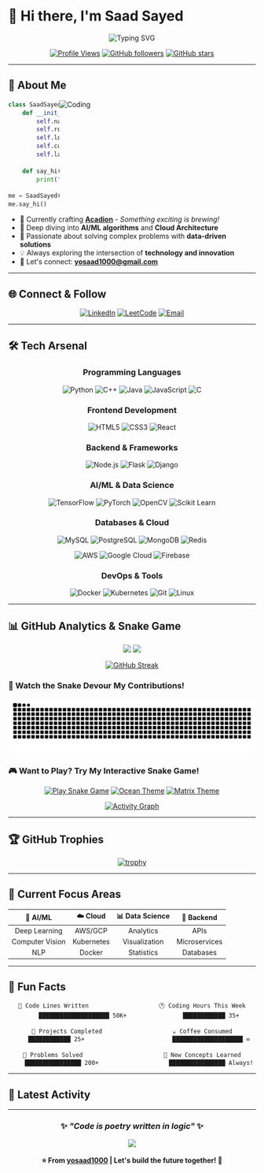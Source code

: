 # 👋 Hi there, I'm **Saad Sayed**

<div align="center">
  
![Typing SVG](https://readme-typing-svg.herokuapp.com?font=Fira+Code&size=22&pause=1000&color=00D9FF&center=true&vCenter=true&random=false&width=600&lines=🚀+EC+Engineer+%7C+Data+Science+Enthusiast;🤖+AI%2FML+Developer+%7C+Cloud+Explorer;💡+Always+Learning%2C+Always+Building)

</div>

<div align="center">
  
[![Profile Views](https://komarev.com/ghpvc/?username=yosaad1000&label=Profile%20Views&color=00d9ff&style=for-the-badge)](https://github.com/yosaad1000)
[![GitHub followers](https://img.shields.io/github/followers/yosaad1000?label=Followers&style=for-the-badge&color=00d9ff)](https://github.com/yosaad1000)
[![GitHub stars](https://img.shields.io/github/stars/yosaad1000?label=Stars&style=for-the-badge&color=00d9ff)](https://github.com/yosaad1000)

</div>

---

## 🚀 About Me

<img align="right" alt="Coding" width="400" src="https://raw.githubusercontent.com/abhisheknaiidu/abhisheknaiidu/master/code.gif">

```python
class SaadSayed:
    def __init__(self):
        self.name = "Saad Sayed"
        self.role = "EC Engineer & AI/ML Enthusiast"
        self.location = "India 🇮🇳"
        self.current_focus = ["AI/ML", "Data Science", "Cloud Technologies"]
        self.languages = ["Python", "C++", "JavaScript", "Java"]
        
    def say_hi(self):
        print("Thanks for dropping by! Let's build something amazing together!")

me = SaadSayed()
me.say_hi()
```

- 🔭 Currently crafting **[Acadion](https://github.com/yosaad1000/Acadion)** - *Something exciting is brewing!*
- 🌱 Deep diving into **AI/ML algorithms** and **Cloud Architecture**
- 🎯 Passionate about solving complex problems with **data-driven solutions**
- 💡 Always exploring the intersection of **technology and innovation**
- 📧 Let's connect: **yosaad1000@gmail.com**

---

## 🌐 Connect & Follow

<div align="center">

[![LinkedIn](https://img.shields.io/badge/LinkedIn-0077B5?style=for-the-badge&logo=linkedin&logoColor=white)](https://www.linkedin.com/in/saad-sayed-24196627a/)
[![LeetCode](https://img.shields.io/badge/LeetCode-FFA116?style=for-the-badge&logo=leetcode&logoColor=white)](https://leetcode.com/u/user7163zi/)
[![Email](https://img.shields.io/badge/Email-D14836?style=for-the-badge&logo=gmail&logoColor=white)](mailto:yosaad1000@gmail.com)

</div>

---

## 🛠️ Tech Arsenal

<div align="center">

### **Programming Languages**
![Python](https://img.shields.io/badge/Python-3776AB?style=for-the-badge&logo=python&logoColor=white)
![C++](https://img.shields.io/badge/C++-00599C?style=for-the-badge&logo=cplusplus&logoColor=white)
![Java](https://img.shields.io/badge/Java-ED8B00?style=for-the-badge&logo=openjdk&logoColor=white)
![JavaScript](https://img.shields.io/badge/JavaScript-F7DF1E?style=for-the-badge&logo=javascript&logoColor=black)
![C](https://img.shields.io/badge/C-A8B9CC?style=for-the-badge&logo=c&logoColor=black)

### **Frontend Development**
![HTML5](https://img.shields.io/badge/HTML5-E34F26?style=for-the-badge&logo=html5&logoColor=white)
![CSS3](https://img.shields.io/badge/CSS3-1572B6?style=for-the-badge&logo=css3&logoColor=white)
![React](https://img.shields.io/badge/React-61DAFB?style=for-the-badge&logo=react&logoColor=black)

### **Backend & Frameworks**
![Node.js](https://img.shields.io/badge/Node.js-339933?style=for-the-badge&logo=nodedotjs&logoColor=white)
![Flask](https://img.shields.io/badge/Flask-000000?style=for-the-badge&logo=flask&logoColor=white)
![Django](https://img.shields.io/badge/Django-092E20?style=for-the-badge&logo=django&logoColor=white)

### **AI/ML & Data Science**
![TensorFlow](https://img.shields.io/badge/TensorFlow-FF6F00?style=for-the-badge&logo=tensorflow&logoColor=white)
![PyTorch](https://img.shields.io/badge/PyTorch-EE4C2C?style=for-the-badge&logo=pytorch&logoColor=white)
![OpenCV](https://img.shields.io/badge/OpenCV-5C3EE8?style=for-the-badge&logo=opencv&logoColor=white)
![Scikit Learn](https://img.shields.io/badge/Scikit_Learn-F7931E?style=for-the-badge&logo=scikit-learn&logoColor=white)

### **Databases & Cloud**
![MySQL](https://img.shields.io/badge/MySQL-4479A1?style=for-the-badge&logo=mysql&logoColor=white)
![PostgreSQL](https://img.shields.io/badge/PostgreSQL-336791?style=for-the-badge&logo=postgresql&logoColor=white)
![MongoDB](https://img.shields.io/badge/MongoDB-47A248?style=for-the-badge&logo=mongodb&logoColor=white)
![Redis](https://img.shields.io/badge/Redis-DC382D?style=for-the-badge&logo=redis&logoColor=white)

![AWS](https://img.shields.io/badge/AWS-232F3E?style=for-the-badge&logo=amazonaws&logoColor=white)
![Google Cloud](https://img.shields.io/badge/Google_Cloud-4285F4?style=for-the-badge&logo=googlecloud&logoColor=white)
![Firebase](https://img.shields.io/badge/Firebase-FFCA28?style=for-the-badge&logo=firebase&logoColor=black)

### **DevOps & Tools**
![Docker](https://img.shields.io/badge/Docker-2496ED?style=for-the-badge&logo=docker&logoColor=white)
![Kubernetes](https://img.shields.io/badge/Kubernetes-326CE5?style=for-the-badge&logo=kubernetes&logoColor=white)
![Git](https://img.shields.io/badge/Git-F05032?style=for-the-badge&logo=git&logoColor=white)
![Linux](https://img.shields.io/badge/Linux-FCC624?style=for-the-badge&logo=linux&logoColor=black)

</div>

---

## 📊 GitHub Analytics & Snake Game

<div align="center">
  
<img height="180em" src="https://github-readme-stats.vercel.app/api?username=yosaad1000&show_icons=true&theme=react&include_all_commits=true&count_private=true&hide_border=true&bg_color=0D1117"/>
<img height="180em" src="https://github-readme-stats.vercel.app/api/top-langs/?username=yosaad1000&layout=compact&langs_count=8&theme=react&hide_border=true&bg_color=0D1117"/>

</div>

<div align="center">
  
[![GitHub Streak](https://streak-stats.demolab.com?user=yosaad1000&theme=react&hide_border=true&background=0D1117)](https://git.io/streak-stats)

</div>

### 🐍 Watch the Snake Devour My Contributions!

<div align="center">
  <picture>
    <source media="(prefers-color-scheme: dark)" srcset="https://github.com/yosaad1000/yosaad1000/blob/output/github-snake-dark.svg">
    <source media="(prefers-color-scheme: light)" srcset="https://github.com/yosaad1000/yosaad1000/blob/output/github-snake.svg">
    <img alt="GitHub Snake Animation" src="https://github.com/yosaad1000/yosaad1000/blob/output/github-snake.svg">
  </picture>
</div>

### 🎮 Want to Play? Try My Interactive Snake Game!

<div align="center">
  
[![Play Snake Game](https://img.shields.io/badge/🎮-Play_Interactive_Snake-00D9FF?style=for-the-badge&logo=gamemaker&logoColor=white)](https://yosaad1000.github.io/snake-game)
[![Ocean Theme](https://img.shields.io/badge/🌊-Ocean_Snake-4ECDC4?style=for-the-badge)](https://github.com/yosaad1000/yosaad1000/blob/output/ocean-snake.gif)
[![Matrix Theme](https://img.shields.io/badge/💚-Matrix_Snake-00FF00?style=for-the-badge)](https://github.com/yosaad1000/yosaad1000/blob/output/matrix-snake.gif)

</div>

<div align="center">
  
[![Activity Graph](https://github-readme-activity-graph.vercel.app/graph?username=yosaad1000&theme=react-dark&hide_border=true&bg_color=0D1117)](https://github.com/yosaad1000)

</div>

---

## 🏆 GitHub Trophies

<div align="center">
  
[![trophy](https://github-profile-trophy.vercel.app/?username=yosaad1000&theme=onedark&no-frame=true&no-bg=true&margin-w=4&row=2&column=4)](https://github.com/ryo-ma/github-profile-trophy)

</div>

---

## 🎯 Current Focus Areas

<div align="center">

| 🤖 **AI/ML** | ☁️ **Cloud** | 📊 **Data Science** | 🔧 **Backend** |
|:---:|:---:|:---:|:---:|
| Deep Learning | AWS/GCP | Analytics | APIs |
| Computer Vision | Kubernetes | Visualization | Microservices |
| NLP | Docker | Statistics | Databases |

</div>

---

## 💫 Fun Facts

<div align="center">

```text
🌟 Code Lines Written                    🕐 Coding Hours This Week
    ████████████████████ 50K+                ████████████ 35+

🚀 Projects Completed                    ☕ Coffee Consumed
    ████████████ 25+                         ████████████████████ ∞

🎯 Problems Solved                       🧠 New Concepts Learned
    ████████████████ 200+                    ████████████████ Always!
```

</div>

---

## 🌟 Latest Activity

<!--START_SECTION:activity-->
<!--END_SECTION:activity-->

---

<div align="center">
  
### ✨ *"Code is poetry written in logic"* ✨

<div align="center">
  <img src="https://capsule-render.vercel.app/api?type=waving&color=gradient&customColorList=6,11,20&height=100&section=footer&text=Thanks%20for%20visiting!&fontSize=16&fontColor=fff&animation=twinkling"/>
</div>

**⭐ From [yosaad1000](https://github.com/yosaad1000) | Let's build the future together! 🚀**

</div>
